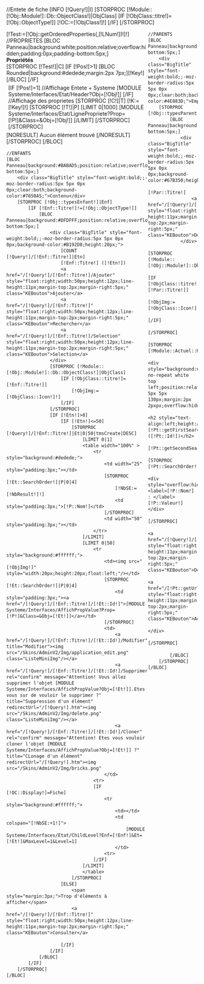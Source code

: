 //Entete de fiche
[INFO [!Query!]|I]
[STORPROC [!Module::[!Obj::Module!]::Db::ObjectClass!]|ObjClass]
	[IF [!ObjClass::titre!]=[!Obj::ObjectType!]]
		[!OC:=[!ObjClass!]!]
	[/IF]
[/STORPROC]

<div style="overflow:hidden;width:74%;float:left;">
	[!Test:=[!Obj::getOrderedProperties(,[!LNum!])!]!]
	//PROPRIETES
	[BLOC Panneau|background:white;position:relative;overflow:hidden;padding:0px;padding-bottom:5px;]
		<div class="BigTitle" style="font-weight:bold;;-moz-border-radius:5px 5px 0px 0px;clear:both;">Propriétés</div>
		[STORPROC [!Test!]|C]
				[IF [!Pos!]>1]
					[BLOC Rounded|background:#dedede;margin:2px 7px;][!Key!][/BLOC]
				[/IF]
				<div style="margin:5px;overflow:hidden;">
					[IF [!Pos!]=1]
						//Affichage Entete + Systeme
						[MODULE Systeme/Interfaces/Etat/Header?Obj=[!Obj!]]
					[/IF]
					//Affichage des proprietes
					[STORPROC [!C!]|T]
						[!K:=[!Key!]!]
						[STORPROC [!T!]|P]
							[LIMIT 0|1000]
								[MODULE Systeme/Interfaces/Etat/LignePropriete?Prop=[!P!]&Class=&Obj=[!Obj!]]
							[/LIMIT]
						[/STORPROC]
					[/STORPROC]
				</div>
			[NORESULT]
				Aucun &eacute;l&eacute;ment trouv&eacute;
			[/NORESULT]
		[/STORPROC]
	[/BLOC]
	
	//ENFANTS
	[BLOC Panneau|background:#BABAD5;position:relative;overflow:hidden;padding:0px;padding-bottom:5px;]
		<div class="BigTitle" style="font-weight:bold;;-moz-border-radius:5px 5px 0px 0px;clear:both;background-color:#7650A5;">Contenu</div>
		[STORPROC [!Obj::typesEnfant!]|Enf]
			[IF [!Enf::Titre!]!=[!Obj::ObjectType!]]
				[BLOC Panneau|background:#DFDFFF;position:relative;overflow:hidden;padding:0px;padding-bottom:5px;]
					<div class="BigTitle" style="font-weight:bold;;-moz-border-radius:5px 5px 0px 0px;background-color:#B192D8;height:20px;">
						[COUNT [!Query!]/[!Enf::Titre!]|Etn]
						[!Enf::Titre!] ([!Etn!])
						<a href="/[!Query!]/[!Enf::Titre!]/Ajouter" style="float:right;width:50px;height:12px;line-height:11px;margin-top:2px;margin-right:5px;" class="KEBouton">Ajouter</a>
						<a href="/[!Query!]/[!Enf::Titre!]" style="float:right;width:50px;height:12px;line-height:11px;margin-top:2px;margin-right:5px;" class="KEBouton">Rechercher</a>
						<a href="/[!Query!]/[!Enf::Titre!]/Selection" style="float:right;width:50px;height:12px;line-height:11px;margin-top:2px;margin-right:5px;" class="KEBouton">Selection</a>
					</div>
					[STORPROC [!Module::[!Obj::Module!]::Db::ObjectClass!]|ObjClass]
						[IF [!ObjClass::titre!]=[!Enf::Titre!]]
							[!ObjImg:=[!ObjClass::Icon!]!]
						[/IF]
					[/STORPROC]
					[IF [!Etn!]>0]
						[IF [!Etn!]<=50]
							[STORPROC [!Query!]/[!Enf::Titre!]|Et|0|50|tmsCreate|DESC]
								[LIMIT 0|1]
								<table width="100%" >
									<tr style="background:#dedede;">
										<td width="25" style="padding:3px;"></td>
										[STORPROC [!Et::SearchOrder!]|P|0|4]
											[!NbSE:=[!NbResult!]!]
											<td style="padding:3px;">[!P::Nom!]</td>
										[/STORPROC]
										<td width="50" style="padding:3px;"></td>
									</tr>
								[/LIMIT]
								[LIMIT 0|50]
									<tr style="background:#ffffff;">
										<td><img src="[!ObjImg!]" style="width:20px;height:20px;float:left;"/></td>
										[STORPROC [!Et::SearchOrder!]|P|0|4]
											<td style="padding:3px;"><a href="/[!Query!]/[!Enf::Titre!]/[!Et::Id!]">[MODULE Systeme/Interfaces/AffichPropValue?Prop=[!P!]&Class=&Obj=[!Et!]]</a></td>
										[/STORPROC]
										<td>
											<a href="/[!Query!]/[!Enf::Titre!]/[!Et::Id!]/Modifier" title="Modifier"><img src="/Skins/AdminV2/Img/application_edit.png" class="ListeMiniImg"/></a>
											<a href="/[!Query!]/[!Enf::Titre!]/[!Et::Id!]/Supprimer" rel="confirm" message="Attention! Vous allez supprimer l'objet [MODULE Systeme/Interfaces/AffichPropValue?Obj=[!Et!]].Etes vous sur de vouloir le supprimer ?" title="Suppression d'un élément" redirectUrl="/[!Query!].htm"><img src="/Skins/AdminV2/Img/delete.png" class="ListeMiniImg"/></a>
											<a href="/[!Query!]/[!Enf::Titre!]/[!Et::Id!]/Cloner" rel="confirm" message="Attention! Etes vous vouloir cloner l'objet [MODULE Systeme/Interfaces/AffichPropValue?Obj=[!Et!]] ?" title="CLonage d'un élément" redirectUrl="/[!Query!].htm"><img src="/Skins/AdminV2/Img/bricks.png" 
										</td>
									<tr>
									[IF [!OC::Display!]=Fiche]
										<tr style="background:#ffffff;">
											<td></td>
											<td colspan="[!NbSE:+1!]">
												[MODULE Systeme/Interfaces/Etat/ChildLevel?Enf=[!Enf!]&Et=[!Et!]&MaxLevel=1&Level=1]
											</td>
										<tr>
									[/IF]
								[/LIMIT]
								</table>
							[/STORPROC]
						[ELSE]
							<span style="margin:3px;">Trop d'éléments à afficher</span>
							<a href="/[!Query!]/[!Enf::Titre!]" style="float:right;width:50px;height:12px;line-height:11px;margin-top:2px;margin-right:5px;" class="KEBouton">Consulter</a>
		
						[/IF]
					[/IF]
				[/BLOC]
			[/IF]
		[/STORPROC]
	[/BLOC]
</div>

	//PARENTS
	[BLOC Panneau|background:#BCC7BE;position:relative;overflow:hidden;padding:0px;padding-bottom:5px;]
		<div class="BigTitle" style="font-weight:bold;;-moz-border-radius:5px 5px 0px 0px;clear:both;background-color:#4E883D;">Emplacements</div>
		[STORPROC [!Obj::typesParent!]|Par]
			[BLOC Panneau|background:#E8F6EC;position:relative;overflow:hidden;padding:0px;padding-bottom:5px;]
				<div class="BigTitle" style="font-weight:bold;;-moz-border-radius:5px 5px 0px 0px;background-color:#67B350;height:20px;">
					[!Par::Titre!]
					<a href="/[!Query!]/[!Par::Titre!]/Deplacer" style="float:right;width:50px;height:12px;line-height:11px;margin-top:2px;margin-right:5px;" class="KEBouton">Déplacer</a>
				</div>
				[STORPROC [!Module::[!Obj::Module!]::Db::ObjectClass!]|ObjClass]
					[IF [!ObjClass::titre!]=[!Par::Titre!]]
						[!ObjImg:=[!ObjClass::Icon!]!]
					[/IF]
				[/STORPROC]
				[STORPROC [!Module::Actuel::Nom!]/[!Par::Titre!]/[!Obj::ObjectType!]/[!Obj::Id!]|Pt|0|10|tmsCreate|DESC]
					<div style="background:url([!ObjImg!]) no-repeat white top left;position:relative;padding:5px 5px 5px 130px;margin:2px 2pxpx;overflow:hidden;">
						<h2 style="text-align:left;height:auto;">[!Pt::getFirstSearchOrder!] ([!Pt::Id!])</h2>
						[!Pt::getSecondSearchOrder!]
						[STORPROC [!Pt::SearchOrder!]|P|1|3]
							<div style="overflow:hidden;"><label>[!P::Nom!] : </label>[!P::Valeur!]</div>
						[/STORPROC]
						<a href="/[!Query!]/[!Par::Titre!]" style="float:right;width:50px;height:12px;line-height:11px;margin-top:2px;margin-right:5px;" class="KEBouton">Délier</a>
						<a href="/[!Pt::getUrl!]" style="float:right;width:50px;height:12px;line-height:11px;margin-top:2px;margin-right:5px;" class="KEBouton">Accéder</a>
					</div>
				[/STORPROC]
				
			[/BLOC]
		[/STORPROC]
	[/BLOC]
